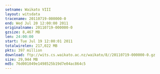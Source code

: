 ```yaml
---
setname: Waikato VIII
layout: witsdata
tracename: 20110719-000000-0
end: Wed Jul 20 12:00:00 2011
originalname: 20110719-000000-0
gzsize: 8,467 MB
len: 24:00:00
start: Tue Jul 19 12:00:01 2011
totalwirelen: 217,022 MB
pkts: 397 million
download: ftp://wits.cs.waikato.ac.nz/waikato/8//20110719-000000-0.gz
size: 29,944 MB
md5: 76d001049e1498525b19d7e04ac864c5
---
```

